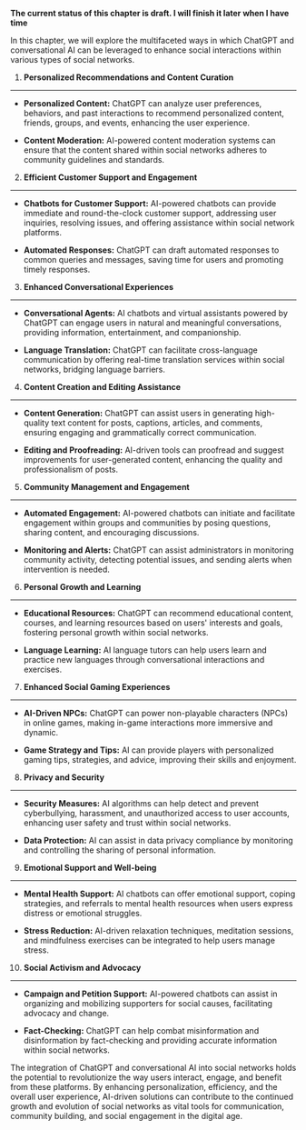 **The current status of this chapter is draft. I will finish it later when I have time**

In this chapter, we will explore the multifaceted ways in which ChatGPT and conversational AI can be leveraged to enhance social interactions within various types of social networks.

1. **Personalized Recommendations and Content Curation**
--------------------------------------------------------

* **Personalized Content:** ChatGPT can analyze user preferences, behaviors, and past interactions to recommend personalized content, friends, groups, and events, enhancing the user experience.

* **Content Moderation:** AI-powered content moderation systems can ensure that the content shared within social networks adheres to community guidelines and standards.

2. **Efficient Customer Support and Engagement**
------------------------------------------------

* **Chatbots for Customer Support:** AI-powered chatbots can provide immediate and round-the-clock customer support, addressing user inquiries, resolving issues, and offering assistance within social network platforms.

* **Automated Responses:** ChatGPT can draft automated responses to common queries and messages, saving time for users and promoting timely responses.

3. **Enhanced Conversational Experiences**
------------------------------------------

* **Conversational Agents:** AI chatbots and virtual assistants powered by ChatGPT can engage users in natural and meaningful conversations, providing information, entertainment, and companionship.

* **Language Translation:** ChatGPT can facilitate cross-language communication by offering real-time translation services within social networks, bridging language barriers.

4. **Content Creation and Editing Assistance**
----------------------------------------------

* **Content Generation:** ChatGPT can assist users in generating high-quality text content for posts, captions, articles, and comments, ensuring engaging and grammatically correct communication.

* **Editing and Proofreading:** AI-driven tools can proofread and suggest improvements for user-generated content, enhancing the quality and professionalism of posts.

5. **Community Management and Engagement**
------------------------------------------

* **Automated Engagement:** AI-powered chatbots can initiate and facilitate engagement within groups and communities by posing questions, sharing content, and encouraging discussions.

* **Monitoring and Alerts:** ChatGPT can assist administrators in monitoring community activity, detecting potential issues, and sending alerts when intervention is needed.

6. **Personal Growth and Learning**
-----------------------------------

* **Educational Resources:** ChatGPT can recommend educational content, courses, and learning resources based on users' interests and goals, fostering personal growth within social networks.

* **Language Learning:** AI language tutors can help users learn and practice new languages through conversational interactions and exercises.

7. **Enhanced Social Gaming Experiences**
-----------------------------------------

* **AI-Driven NPCs:** ChatGPT can power non-playable characters (NPCs) in online games, making in-game interactions more immersive and dynamic.

* **Game Strategy and Tips:** AI can provide players with personalized gaming tips, strategies, and advice, improving their skills and enjoyment.

8. **Privacy and Security**
---------------------------

* **Security Measures:** AI algorithms can help detect and prevent cyberbullying, harassment, and unauthorized access to user accounts, enhancing user safety and trust within social networks.

* **Data Protection:** AI can assist in data privacy compliance by monitoring and controlling the sharing of personal information.

9. **Emotional Support and Well-being**
---------------------------------------

* **Mental Health Support:** AI chatbots can offer emotional support, coping strategies, and referrals to mental health resources when users express distress or emotional struggles.

* **Stress Reduction:** AI-driven relaxation techniques, meditation sessions, and mindfulness exercises can be integrated to help users manage stress.

10. **Social Activism and Advocacy**
------------------------------------

* **Campaign and Petition Support:** AI-powered chatbots can assist in organizing and mobilizing supporters for social causes, facilitating advocacy and change.

* **Fact-Checking:** ChatGPT can help combat misinformation and disinformation by fact-checking and providing accurate information within social networks.

The integration of ChatGPT and conversational AI into social networks holds the potential to revolutionize the way users interact, engage, and benefit from these platforms. By enhancing personalization, efficiency, and the overall user experience, AI-driven solutions can contribute to the continued growth and evolution of social networks as vital tools for communication, community building, and social engagement in the digital age.
